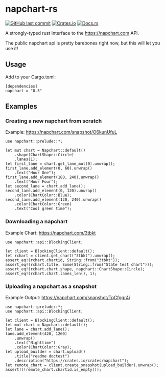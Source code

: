# napchart-rs

[![GitHub last commit](https://img.shields.io/github/last-commit/barrowsys/napchart-rs)](https://github.com/barrowsys/napchart-rs)
[![Crates.io](https://img.shields.io/crates/v/napchart)](https://crates.io/crates/napchart/)
[![Docs.rs](https://docs.rs/napchart/badge.svg)](https://docs.rs/napchart)

A strongly-typed rust interface to the <https://napchart.com> API.

The public napchart api is pretty barebones right now, but this will let you use it!

## Usage

Add to your Cargo.toml:
```text
[dependencies]
napchart = "0.3"
```

## Examples

### Creating a new napchart from scratch
Example: <https://napchart.com/snapshot/O6kunUfuL>
```
use napchart::prelude::*;

let mut chart = Napchart::default()
    .shape(ChartShape::Circle)
    .lanes(1);
let first_lane = chart.get_lane_mut(0).unwrap();
first_lane.add_element(0, 60).unwrap()
    .text("Hour One");
first_lane.add_element(180, 240).unwrap()
    .text("Hour Four");
let second_lane = chart.add_lane();
second_lane.add_element(0, 120).unwrap()
    .color(ChartColor::Blue);
second_lane.add_element(120, 240).unwrap()
    .color(ChartColor::Green)
    .text("Cool green time");
```

### Downloading a napchart
Example Chart: <https://napchart.com/3tbkt>
```
use napchart::api::BlockingClient;

let client = BlockingClient::default();
let rchart = client.get_chart("3tbkt").unwrap();
assert_eq!(rchart.chartid, String::from("3tbkt"));
assert_eq!(rchart.title, Some(String::from("State test chart")));
assert_eq!(rchart.chart.shape, napchart::ChartShape::Circle);
assert_eq!(rchart.chart.lanes_len(), 1);
```

### Uploading a napchart as a snapshot
Example Output: <https://napchart.com/snapshot/TpCfggr4i>
```
use napchart::prelude::*;
use napchart::api::BlockingClient;

let client = BlockingClient::default();
let mut chart = Napchart::default();
let lane = chart.add_lane();
lane.add_element(420, 1260)
    .unwrap()
    .text("Nighttime")
    .color(ChartColor::Gray);
let upload_builder = chart.upload()
    .title("readme doctest")
    .description("https://crates.io/crates/napchart");
let remote_chart = client.create_snapshot(upload_builder).unwrap();
assert!(!remote_chart.chartid.is_empty());
```
